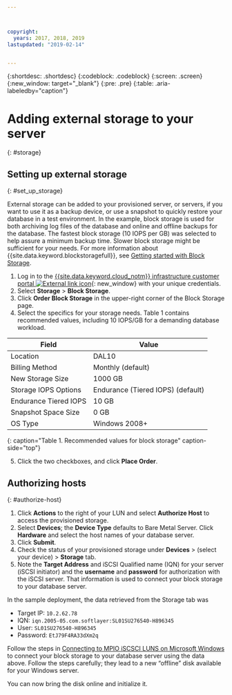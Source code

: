 ```yaml
---



copyright:
  years: 2017, 2018, 2019
lastupdated: "2019-02-14"


---
```


{:shortdesc: .shortdesc}
{:codeblock: .codeblock}
{:screen: .screen}
{:new_window: target="_blank"}
{:pre: .pre}
{:table: .aria-labeledby="caption"}

# Adding external storage to your server
{: #storage}

## Setting up external storage
{: #set_up_storage}

External storage can be added to your provisioned server, or servers, if you want to use it as a backup device, or use a snapshot to quickly restore your database in a test environment. In the example, block storage is used for both archiving log files of the database and online and offline backups for the database. The fastest block storage (10 IOPS per GB) was selected to help assure a minimum backup time. Slower block storage might be sufficient for your needs. For more information about {{site.data.keyword.blockstoragefull}}, see [Getting started with Block Storage](/docs/infrastructure/BlockStorage?topic=BlockStorage-GettingStarted).

1. Log in to the [{{site.data.keyword.cloud_notm}} infrastructure customer portal ![External link icon](../icons/launch-glyph.svg "External link icon")](https://control.softlayer.com/){: new_window} with your unique credentials.
2. Select **Storage** > **Block Storage**.
3. Click **Order Block Storage** in the upper-right corner of the Block Storage page.
4. Select the specifics for your storage needs. Table 1 contains recommended values, including 10 IOPS/GB for a demanding database workload.

|              Field               |      Value                                        |
| -------------------------------- | ------------------------------------------------- |
|Location                          | DAL10                                             |
|Billing Method                    | Monthly (default)                                 |
|New Storage Size                  | 1000 GB                                           |
|Storage IOPS Options              | Endurance (Tiered IOPS) (default)                 |
|Endurance Tiered IOPS             | 10 GB                                             |
|Snapshot Space Size               | 0 GB                                              |
|OS Type                           | Windows 2008+                                     |
{: caption="Table 1. Recommended values for block storage" caption-side="top"}

5. Click the two checkboxes, and click **Place Order**.

## Authorizing hosts
{: #authorize-host}

1. Click **Actions** to the right of your LUN and select **Authorize Host** to access the provisioned storage.
2. Select **Devices**; the **Device Type** defaults to Bare Metal Server. Click **Hardware** and select the host names of your database server.
3. Click **Submit**.
4. Check the status of your provisioned storage under **Devices** > (select your device) > **Storage** tab.
5. Note the **Target Address** and iSCSI Qualified name (IQN) for your server (iSCSI initiator) and the **username** and **password** for authorization with the iSCSI server. That information is used to connect your block storage to your database server.

In the sample deployment, the data retrieved from the Storage tab was
   * Target IP: `10.2.62.78`
   * IQN: `iqn.2005-05.com.softlayer:SL01SU276540-H896345`
   * User: `SL01SU276540-H896345`
   * Password: `EtJ79F4RA33dXm2q`

Follow the steps in [Connecting to MPIO iSCSCI LUNS on Microsoft Windows](/docs/infrastructure/BlockStorage?topic=BlockStorage-mountingWindows#mountingWindows) to connect your block storage to your database server using the data above. Follow the steps carefully; they lead to a new “offline” disk available for your Windows server.

You can now bring the disk online and initialize it.
